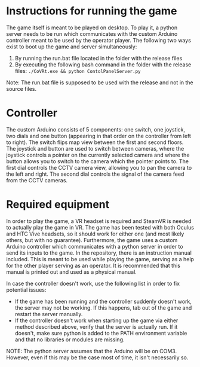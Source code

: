 # Instructions for running the game

The game itself is meant to be played on desktop. To play it, a python server needs to be run which communicates with the custom Arduino controller meant to be used by the operator player. The following two ways exist to boot up the game and server simultaneously:

1. By running the run.bat file located in the folder with the release files
2. By executing the following bash command in the folder with the release files: `./CoVRt.exe && python ContolPanelServer.py`

Note: The run.bat file is supposed to be used with the release and not in the source files.

# Controller

The custom Arduino consists of 5 components: one switch, one joystick, two dials and one button (appearing in that order on the controller from left to right). The switch flips map view between the first and second floors. The joystick and button are used to switch between cameras, where the joystick controls a pointer on the currently selected camera and where the button allows you to switch to the camera which the pointer points to. The first dial controls the CCTV camera view, allowing you to pan the camera to the left and right. The second dial controls the signal of the camera feed from the CCTV cameras.

# Required equipment

In order to play the game, a VR headset is required and SteamVR is needed to actually play the game in VR. The game has been tested with both Oculus and HTC Vive headsets, so it should work for either one (and most likely others, but with no guarantee). Furthermore, the game uses a custom Arduino controller which communicates with a python server in order to send its inputs to the game. In the repository, there is an instruction manual included. This is meant to be used while playing the game, serving as a help for the other player serving as an operator. It is recommended that this manual is printed out and used as a physical manual.

In case the controller doesn't work, use the following list in order to fix potential issues:
- If the game has been running and the controller suddenly doesn't work, the server may not be working. If this happens, tab out of the game and restart the server manually.
- If the controller doesn't work when starting up the game via either method described above, verify that the server is actually run. If it doesn't, make sure python is added to the PATH environment variable and that no libraries or modules are missing. 

NOTE: The python server assumes that the Arduino will be on COM3. However, even if this may be the case most of time, it isn't necessarily so.
